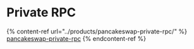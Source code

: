 # Private RPC

{% content-ref url="../products/pancakeswap-private-rpc/" %}
[pancakeswap-private-rpc](../products/pancakeswap-private-rpc/)
{% endcontent-ref %}
